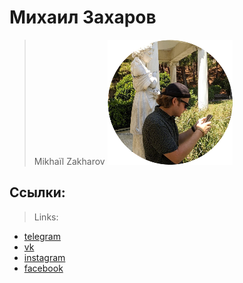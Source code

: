 # Михаил Захаров
> Mikhaïl Zakharov
![mz](/avatar-200.png)
## Ссылки:
> Links:
- [telegram](https://t.me/mzkhrv/)
- [vk](https://vk.com/bearthebell/)
- [instagram](https://www.instagram.com/bearthebell/)
- [facebook](https://www.facebook.com/isleofrussia/)
